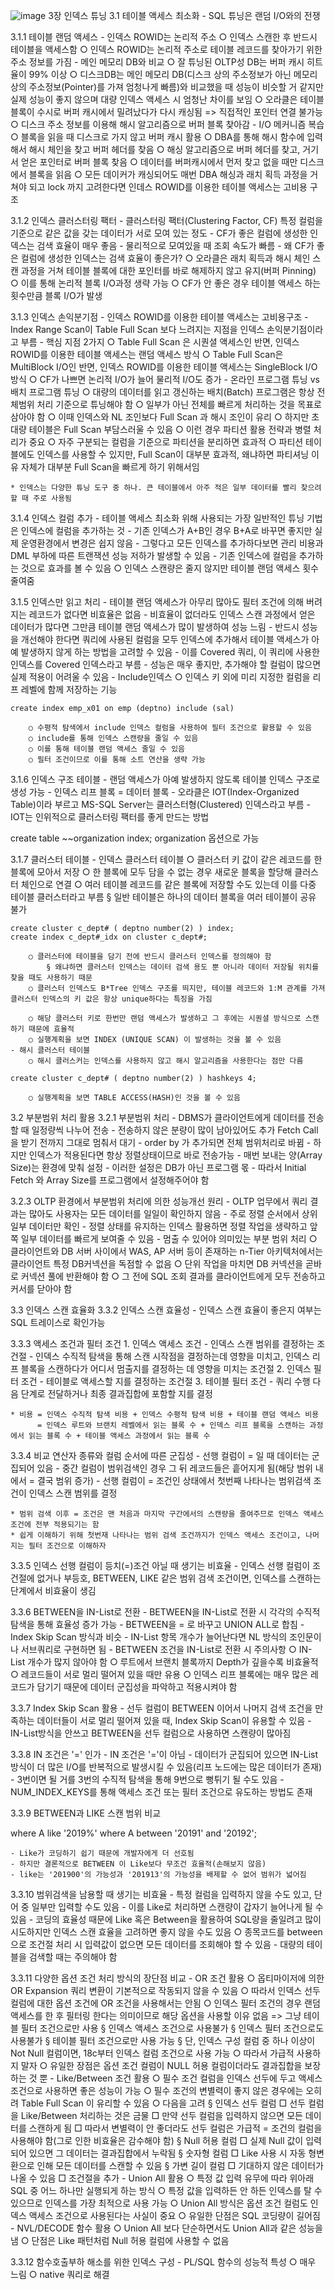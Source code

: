 ![image](https://github.com/Ryan-in-tears/chinjeolhan-SQL-Tuning/assets/150643649/bbcf1ace-e9e4-4256-83e2-03db61a444ff)
3장 인덱스 튜닝
3.1 테이블 액세스 최소화
	- SQL 튜닝은 랜덤 I/O와의 전쟁
	
3.1.1 테이블 랜덤 액세스
	- 인덱스 ROWID는 논리적 주소
		○ 인덱스 스캔한 후 반드시 테이블을 액세스함
		○ 인덱스 ROWID는 논리적 주소로 테이블 레코드를 찾아가기 위한 주소 정보를 가짐
	- 메인 메모리 DB와 비교
		○ 잘 튜닝된 OLTP성 DB는 버퍼 캐시 히트율이 99% 이상
		○ 디스크DB는 메인 메모리 DB(디스크 상의 주소정보가 아닌 메모리 상의 주소정보(Pointer)를 가져 엄청나게 빠름)와 비교했을 때 성능이 비슷할 거 같지만 실제 성능이 좋지 않으며 대량 인덱스 액세스 시 엄청난 차이를 보임
		○ 오라클은 테이블 블록이 수시로 버퍼 캐시에서 밀려났다가 다시 캐싱됨 => 직접적인 포인터 연결 불가능
		○ 디스크 주소 정보를 이용해 해시 알고리즘으로 버퍼 블록 찾아감
	- I/O 메커니즘 복습
		○ 블록을 읽을 때 디스크로 가지 않고 버퍼 캐시 활용
		○ DBA를 통해 해시 함수에 입력해서 해시 체인을 찾고 버퍼 헤더를 찾음
		○ 해싱 알고리즘으로 버퍼 헤더를 찾고, 거기서 얻은 포인터로 버퍼 블록 찾음
		○ 데이터를 버퍼캐시에서 먼저 찾고 없을 때만 디스크에서 블록을 읽음
		○ 모든 데이커가 캐싱되어도 매번 DBA 해싱과 래치 획득 과정을 거쳐야 되고 lock 까지 고려한다면 인데스 ROWID를 이용한 테이블 액세스는 고비용 구조
	
3.1.2 인덱스 클러스터링 팩터
	- 클러스터링 팩터(Clustering Factor, CF)
	특정 컬럼을 기준으로 같은 값을 갖는 데이터가 서로 모여 있는 정도
	- CF가 좋은 컬럼에 생성한 인덱스는 검색 효율이 매우 좋음
	- 물리적으로 모여있을 때 조회 속도가 빠름
	- 왜 CF가 좋은 컬럼에 생성한 인덱스는 검색 효율이 좋은가?
		○ 오라클은 래치 획득과 해시 체인 스캔 과정을 거쳐 테이블 블록에 대한 포인터를 바로 해제하지 않고 유지(버퍼 Pinning)
		○ 이를 통해 논리적 블록 I/O과정 생략 가능
		○ CF가 안 좋은 경우 테이블 액세스 하는 횟수만큼 블록 I/O가 발생

3.1.3 인덱스 손익분기점
	- 인덱스 ROWID를 이용한 테이블 액세스는 고비용구조
	- Index Range Scan이 Table Full Scan 보다 느려지는 지점을 인덱스 손익분기점이라고 부름
	- 핵심 지점 2가지
		○ Table Full Scan 은 시퀀셜 액세스인 반면, 인덱스 ROWID를 이용한 테이블 액세스는 랜덤 액세스 방식
		○ Table Full Scan은 MultiBlock I/O인 반면, 인덱스 ROWID를 이용한 테이블 액세스는 SingleBlock I/O 방식
		○ CF가 나쁘면 논리적 I/O가 늘어 물리적 I/O도 증가
	- 온라인 프로그램 튜닝 vs 배치 프로그램 튜닝
		○ 대량의 데이터를 읽고 갱신하는 배치(Batch) 프로그램은 항상 전체범위 처리 기준으로 튜닝해야 함
		○ 일부가 아닌 전체를 빠르게 처리하는 것을 목표로 삼아야 함
		○ 이때 인덱스와 NL 조인보다 Full Scan 과 해시 조인이 유리
		○ 하지만 초대량 테이블은 Full Scan 부담스러울 수 있음
		○ 이런 경우 파티션 활용 전략과 병렬 처리가 중요
		○ 자주 구분되는 컬럼을 기준으로 파티션을 분리하면 효과적
		○ 파티션 테이블에도 인덱스를 사용할 수 있지만, Full Scan이 대부분 효과적, 왜냐하면 파티셔닝 이유 자체가 대부분 Full Scan을 빠르게 하기 위해서임
	
	* 인덱스는 다양한 튜닝 도구 중 하나. 큰 테이블에서 아주 적은 일부 데이터를 빨리 찾으려 할 때 주로 사용됨
	
3.1.4 인덱스 컬럼 추가
	- 테이블 액세스 최소화 위해 사용되는 가장 일반적인 튜닝 기법은 인덱스에 컬럼을 추가하는 것
	- 기존 인덱스가 A+B인 경우 B+A로 바꾸면 좋지만 실제 운영환경에서 변경은 쉽지 않음
	- 그렇다고 모든 인덱스를 추가하다보면 관리 비용과 DML 부하에 따른 트랜잭션 성능 저하가 발생할 수 있음
	- 기존 인덱스에 컬럼을 추가하는 것으로 효과를 볼 수 있음
		○ 인덱스 스캔량은 줄지 않지만 테이블 랜덤 액세스 횟수 줄여줌

3.1.5 인덱스만 읽고 처리
	- 테이블 랜덤 액세스가 아무리 많아도 필터 조건에 의해 버려지는 레코드가 없다면 비효율은 없음
	- 비효율이 없더라도 인덱스 스캔 과정에서 얻은 데이터가 많다면 그만큼 테이블 랜덤 액세스가 많이 발생하여 성능 느림
	- 반드시 성능을 개선해야 한다면 쿼리에 사용된 컬럼을 모두 인덱스에 추가해서 테이블 액세스가 아예 발생하지 않게 하는 방법을 고려할 수 있음
	- 이를 Covered 쿼리, 이 쿼리에 사용한 인덱스를 Covered 인덱스라고 부름
	- 성능은 매우 좋지만, 추가해야 할 컬럼이 많으면 실제 적용이 어려울 수 있음
	- Include인덱스
		○ 인덱스 키 외에 미리 지정한 컬럼을 리프 레벨에 함께 저장하는 기능
	
	create index emp_x01 on emp (deptno) include (sal)
	
		○ 수평적 탐색에서 include 인덱스 컬럼을 사용하여 필터 조건으로 활용할 수 있음
		○ include를 통해 인덱스 스캔량을 줄일 수 있음
		○ 이를 통해 테이블 랜덤 액세스 줄일 수 있음
		○ 필터 조건이므로 이를 통해 소트 연산을 생략 가능
	
3.1.6 인덱스 구조 테이블
	- 랜덤 액세스가 아예 발생하지 않도록 테이블 인덱스 구조로 생성 가능
	- 인덱스 리프 블록 = 데이터 블록
	- 오라클은 IOT(Index-Organized Table)이라 부르고 MS-SQL Server는 클러스터형(Clustered) 인덱스라고 부름
	- IOT는 인위적으로 클러스터링 팩터를 좋게 만드는 방법

create table ~~organization index;
organization 옵션으로 가능

3.1.7 클러스터 테이블
	- 인덱스 클러스터 테이블
		○ 클러스터 키 값이 같은 레코드를 한 블록에 모아서 저장
		○ 한 블록에 모두 담을 수 없는 경우 새로운 블록을 할당해 클러스터 체인으로 연결
		○ 여러 테이블 레코드를 같은 블록에 저장할 수도 있는데 이를 다중 테이블 클러스터라고 부름
			§ 일반 테이블은 하나의 데이터 블록을 여러 테이블이 공유 불가

	create cluster c_dept# ( deptno number(2) ) index;
	create index c_dept#_idx on cluster c_dept#;
	
		○ 클러스터에 테이블을 담기 전에 반드시 클러스터 인덱스를 정의해야 함
			§ 왜냐하면 클러스터 인덱스는 데이터 검색 용도 뿐 아니라 데이터 저장될 위치를 찾을 때도 사용하기 때문
		○ 클러스터 인덱스도 B*Tree 인덱스 구조를 띄지만, 테이블 레코드와 1:M 관계를 가져 클러스터 인덱스의 키 값은 항상 unique하다는 특징을 가짐
	
		○ 해당 클러스터 키로 한번만 랜덤 액세스가 발생하고 그 후에는 시퀀셜 방식으로 스캔하기 때문에 효율적
		○ 실행계획을 보면 INDEX (UNIQUE SCAN) 이 발생하는 것을 볼 수 있음
	- 해시 클러스터 테이블
		○ 해시 클러스커는 인덱스를 사용하지 않고 해시 알고리즘을 사용한다는 점만 다름
	
	create cluster c_dept# ( deptno number(2) ) hashkeys 4;
	
		○ 실행계획을 보면 TABLE ACCESS(HASH)인 것을 볼 수 있음
	
3.2 부분범위 처리 활용
3.2.1 부분범위 처리
	- DBMS가 클라이언트에게 데이터를 전송할 때 일정량씩 나누어 전송
	- 전송하지 않은 분량이 많이 남아있어도 추가 Fetch Call을 받기 전까지 그대로 멈춰서 대기
	- order by 가 추가되면 전체 범위처리로 바뀜
	- 하지만 인덱스가 적용된다면 항상 정렬상태이므로 바로 전송가능
	- 매번 보내는 양(Array Size)는 환경에 맞춰 설정
	- 이러한 설정은 DB가 아닌 프로그램 몫
	- 따라서 Initial Fetch 와 Array Size를 프로그램에서 설정해주어야 함

3.2.3 OLTP 환경에서 부분범위 처리에 의한 성능개선 원리
	- OLTP 업무에서 쿼리 결과는 많아도 사용자는 모든 데이터를 일일이 확인하지 않음
	- 주로 정렬 순서에서 상위 일부 데이터만 확인
	- 정렬 상태를 유지하는 인덱스 활용하면 정렬 작업을 생략하고 앞쪽 일부 데이터를 빠르게 보여줄 수 있음
	- 멈출 수 있어야 의미있는 부분 범위 처리
		○ 클라이언트와 DB 서버 사이에서 WAS, AP 서버 등이 존재하는 n-Tier 아키텍처에서는 클라이언트 특정 DB커넥션을 독점할 수 없음
		○ 단위 작업을 마치면 DB 커넥션을 곧바로 커넥션 풀에 반환해야 함
		○ 그 전에 SQL 조회 결과를 클라이언트에게 모두 전송하고 커서를 닫아야 함

3.3 인덱스 스캔 효율화
3.3.2 인덱스 스캔 효율성
	- 인덱스 스캔 효율이 좋은지 여부는 SQL 트레이스로 확인가능

3.3.3 액세스 조건과 필터 조건
	1. 인덱스 액세스 조건
	- 인덱스 스캔 범위를 결정하는 조건절
	- 인덱스 수직적 탐색을 통해 스캔 시작점을 결정하는데 영향을 미치고, 인덱스 리프 블록을 스캔하다가 어디서 멈출지를 결정하는 데 영향을 미치는 조건절
	2. 인덱스 필터 조건
	- 테이블로 액세스할 지를 결정하는 조건절
	3. 테이블 필터 조건
	- 쿼리 수행 다음 단계로 전달하거나 최종 결과집합에 포함할 지를 결정
	
	* 비용 = 인덱스 수직적 탐색 비용 + 인덱스 수평적 탐색 비용 + 테이블 랜덤 액세스 비용
		  = 인덱스 루트와 브랜치 레벨에서 읽는 블록 수 + 인덱스 리프 블록을 스캔하는 과정에서 읽는 블록 수 + 테이블 액세스 과정에서 읽는 블록 수
		
3.3.4 비교 연산자 종류와 컬럼 순서에 따른 군집성
	- 선행 컬럼이 = 일 때 데이터는 군집되어 있음
	- 중간 컬럼이 범위검색인 경우 그 뒤 레코드들은 흩어지게 됨(해당 범위 내에서 = 결국 범위 증가)
	- 선행 컬럼이 = 조건인 상태에서 첫번째 나타나는 범위검색 조건이 인덱스 스캔 범위를 결정

	* 범위 검색 이후 = 조건은 맨 처음과 마지막 구간에서의 스캔량을 줄여주므로 인덱스 액세스 조건에 전부 적용되기는 함
	* 쉽게 이해하기 위해 첫번재 나타나는 범위 검색 조건까지가 인덱스 액세스 조건이고, 나머지는 필터 조건으로 이해하자
	
3.3.5 인덱스 선행 컬럼이 등치(=)조건 아닐 때 생기는 비효율
	- 인덱스 선행 컬럼이 조건절에 없거나 부등호, BETWEEN, LIKE 같은 범위 검색 조건이면, 인덱스를 스캔하는 단계에서 비효율이 생김

3.3.6 BETWEEN을  IN-List로 전환
	- BETWEEN을 IN-List로 전환 시 각각의 수직적 탐색을 통해 효율성 증가 가능
	- BETWEEN을 = 로 바꾸고 UNION ALL로 합침
	- Index Skip Scan 방식과 비슷
	- IN-List 항목 개수가 늘어난다면 NL 방식의 조인문이나 서브쿼리로 구현하면 됨
	- BETWEEN 조건을 IN-List로 전환 시 주의사항
		○ IN-List 개수가 많지 않아야 함
		○ 루트에서 브랜치 블록까지 Depth가 깊을수록 비효율적
		○ 레코드들이 서로 멀리 떨어져 있을 때만 유용
		○ 인덱스 리프 블록에는 매우 많은 레코드가 담기기 때문에 데이터 군집성을 파악하고 적용시켜야 함

3.3.7 Index Skip Scan 활용
	- 선두 컬럼이 BETWEEN 이어서 나머지 검색 조건을 만족하는 데이터들이 서로 멀리 떨어져 있을 때, Index Skip Scan이 유용할 수 있음
	- IN-List방식을 안쓰고 BETWEEN을 선두 컬럼으로 사용하면 스캔량이 많아짐

3.3.8 IN 조건은 '=' 인가
	- IN 조건은 '='이 아님
	- 데이터가 군집되어 있으면 IN-List 방식이 더 많은 I/O를 반복적으로 발생시킬 수 있음(리프 노드에는 많은 데이터가 존재)
	- 3번이면 될 거를 3번의 수직적 탐색을 통해 9번으로 뻥튀기 될 수도 있음
	- NUM_INDEX_KEYS를 통해 액세스 조건 또는 필터 조건으로 유도하는 방법도 존재

3.3.9 BETWEEN과 LIKE 스캔 범위 비교

 where A like '2019%'
 where A between '20191' and '20192';

	- Like가 코딩하기 쉽기 때문에 개발자에게 더 선호됨
	- 하지만 결론적으로 BETWEEN 이 Like보다 무조건 효율적(손해보지 않음)
	- like는 '201900'의 가능성과 '201913'의 가능성을 배제할 수 없어 범위가 넓어짐

3.3.10 범위검색을 남용할 때 생기는 비효율
	- 특정 컬럼을 입력하지 않을 수도 있고, 단어 중 일부만 입력할 수도 있음
	- 이를 Like로 처리하면 스캔량이 갑자기 늘어나게 될 수 있음
	- 코딩의 효율성 때문에 Like 혹은 Between을 활용하여 SQL량을 줄일려고 많이 시도하지만 인덱스 스캔 효율을 고려하면 좋지 않을 수도 있음
		○ 종목코드를 between으로 조건절 처리 시 입력값이 없으면 모든 데이터를 조회해야 할 수 있음
	- 대량의 테이블을 검색할 때는 주의해야 함

3.3.11 다양한 옵션 조건 처리 방식의 장단점 비교
	- OR 조건 활용
		○ 옵티마이저에 의한 OR Expansion 쿼리 변환이 기본적으로 작동되지 않을 수 있음
		○ 따라서 인덱스 선두 컬럼에 대한 옵션 조건에 OR 조건을 사용해서는 안됨
		○ 인덱스 필터 조건의 경우 랜덤 액세스를 한 후 필터링 한다는 의미이므로 해당 옵션을 사용할 이유 없음 => 그냥 테이블 필터 조건으로만 사용
			§ 인덱스 액세스 조건으로 사용불가
			§ 인덱스 필터 조건으로도  사용불가
			§ 테이블 필터 조건으로만 사용 가능
			§ 단, 인덱스 구성 컬럼 중 하나 이상이 Not Null 컬럼이면, 18c부터 인덱스 컬럼 조건으로 사용 가능
		○ 따라서 가급적 사용하지 말자
		○ 유일한 장점은 옵션 조건 컬럼이 NULL 허용 컬럼이더라도 결과집합을 보장하는 것 뿐
	- Like/Between 조건 활용
		○ 필수 조건 컬럼을 인덱스 선두에 두고 액세스 조건으로 사용하면 좋은 성능이 가능
		○ 필수 조건의 변별력이 좋지 않은 경우에는 오히려 Table Full Scan 이 유리할 수 있음
		○ 다음을 고려
			§ 인덱스 선두 컬럼
				□ 선두 컬럼을 Like/Between 처리하는 것은 금물
				□ 만약 선두 컬럼을 입력하지 않으면 모든 데이터를 스캔하게 됨
				□ 따라서 변별력이 안 좋더라도 선두 컬럼은 가급적 = 조건의 컬럼을 사용해야 함(그로 인한 비효율은 감수해야 함)
			§ Null 허용 컬럼
				□ 실제 Null 값이 입력되어 있으면 그 데이터는 결과집합에서 누락됨
			§ 숫자형 컬럼
				□ Like 사용 시 자동 형변환으로 인해 모든 데이터를 스캔할 수 있음
			§ 가변 길이 컬럼
				□ 기대하지 않은 데이터가 나올 수 있음
				□ 조건절을 추가
	- Union All 활용
		○ 특정 값 입력 유무에 따라 위아래 SQL 중 어느 하나만 실행되게 하는 방식
		○ 특정 값을 입력하든 안 하든 인덱스를 탈 수 있으므로 인덱스를 가장 최적으로 사용 가능
		○ Union All 방식은 옵션 조건 컬럼도 인덱스 액세스 조건으로 사용된다는 사실이 중요
		○ 유일한 단점은 SQL 코딩량이 길어짐
	- NVL/DECODE 함수 활용
		○ Union All 보다 단순하면서도 Union All과 같은 성능을 냄
		○ 단점은 Like 패턴처럼 Null 허용 컬럼에 사용할 수 없음
	
3.3.12 함수호출부하 해소를 위한 인덱스 구성
	- PL/SQL 함수의 성능적 특성
		○ 매우 느림
		○ native 쿼리로 해결


